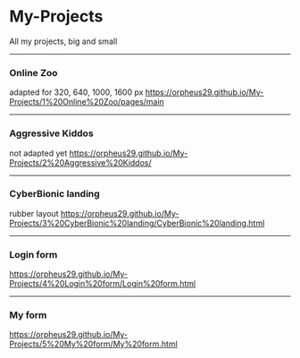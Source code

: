 # My-Projects
 All my projects, big and small

***
### Online Zoo
adapted for 320, 640, 1000, 1600 px
https://orpheus29.github.io/My-Projects/1%20Online%20Zoo/pages/main
***

### Aggressive Kiddos
not adapted yet
https://orpheus29.github.io/My-Projects/2%20Aggressive%20Kiddos/   
***

### CyberBionic landing
rubber layout
https://orpheus29.github.io/My-Projects/3%20CyberBionic%20landing/CyberBionic%20landing.html
***
 
### Login form
https://orpheus29.github.io/My-Projects/4%20Login%20form/Login%20form.html
***

### My form
https://orpheus29.github.io/My-Projects/5%20My%20form/My%20form.html
